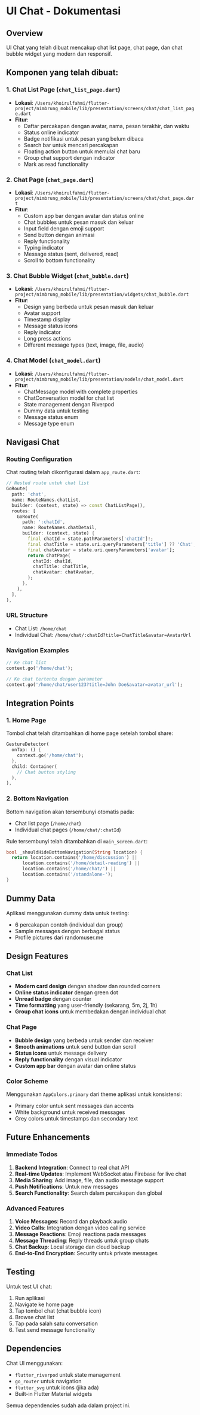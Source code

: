 # UI Chat - Dokumentasi

## Overview
UI Chat yang telah dibuat mencakup chat list page, chat page, dan chat bubble widget yang modern dan responsif.

## Komponen yang telah dibuat:

### 1. Chat List Page (`chat_list_page.dart`)
- **Lokasi**: `/Users/khoirulfahmi/flutter-project/nimbrung_mobile/lib/presentation/screens/chat/chat_list_page.dart`
- **Fitur**:
  - Daftar percakapan dengan avatar, nama, pesan terakhir, dan waktu
  - Status online indicator
  - Badge notifikasi untuk pesan yang belum dibaca
  - Search bar untuk mencari percakapan
  - Floating action button untuk memulai chat baru
  - Group chat support dengan indicator
  - Mark as read functionality

### 2. Chat Page (`chat_page.dart`)
- **Lokasi**: `/Users/khoirulfahmi/flutter-project/nimbrung_mobile/lib/presentation/screens/chat/chat_page.dart`
- **Fitur**:
  - Custom app bar dengan avatar dan status online
  - Chat bubbles untuk pesan masuk dan keluar
  - Input field dengan emoji support
  - Send button dengan animasi
  - Reply functionality
  - Typing indicator
  - Message status (sent, delivered, read)
  - Scroll to bottom functionality

### 3. Chat Bubble Widget (`chat_bubble.dart`)
- **Lokasi**: `/Users/khoirulfahmi/flutter-project/nimbrung_mobile/lib/presentation/widgets/chat_bubble.dart`
- **Fitur**:
  - Design yang berbeda untuk pesan masuk dan keluar
  - Avatar support
  - Timestamp display
  - Message status icons
  - Reply indicator
  - Long press actions
  - Different message types (text, image, file, audio)

### 4. Chat Model (`chat_model.dart`)
- **Lokasi**: `/Users/khoirulfahmi/flutter-project/nimbrung_mobile/lib/presentation/models/chat_model.dart`
- **Fitur**:
  - ChatMessage model with complete properties
  - ChatConversation model for chat list
  - State management dengan Riverpod
  - Dummy data untuk testing
  - Message status enum
  - Message type enum

## Navigasi Chat

### Routing Configuration
Chat routing telah dikonfigurasi dalam `app_route.dart`:

```dart
// Nested route untuk chat list
GoRoute(
  path: 'chat',
  name: RouteNames.chatList,
  builder: (context, state) => const ChatListPage(),
  routes: [
    GoRoute(
      path: ':chatId',
      name: RouteNames.chatDetail,
      builder: (context, state) {
        final chatId = state.pathParameters['chatId']!;
        final chatTitle = state.uri.queryParameters['title'] ?? 'Chat';
        final chatAvatar = state.uri.queryParameters['avatar'];
        return ChatPage(
          chatId: chatId,
          chatTitle: chatTitle,
          chatAvatar: chatAvatar,
        );
      },
    ),
  ],
),
```

### URL Structure
- Chat List: `/home/chat`
- Individual Chat: `/home/chat/:chatId?title=ChatTitle&avatar=AvatarUrl`

### Navigation Examples
```dart
// Ke chat list
context.go('/home/chat');

// Ke chat tertentu dengan parameter
context.go('/home/chat/user123?title=John Doe&avatar=avatar_url');
```

## Integration Points

### 1. Home Page
Tombol chat telah ditambahkan di home page setelah tombol share:
```dart
GestureDetector(
  onTap: () {
    context.go('/home/chat');
  },
  child: Container(
    // Chat button styling
  ),
),
```

### 2. Bottom Navigation
Bottom navigation akan tersembunyi otomatis pada:
- Chat list page (`/home/chat`)
- Individual chat pages (`/home/chat/:chatId`)

Rule tersembunyi telah ditambahkan di `main_screen.dart`:
```dart
bool _shouldHideBottomNavigation(String location) {
  return location.contains('/home/discussion') ||
      location.contains('/home/detail-reading') ||
      location.contains('/home/chat/') ||
      location.contains('/standalone-');
}
```

## Dummy Data
Aplikasi menggunakan dummy data untuk testing:
- 6 percakapan contoh (individual dan group)
- Sample messages dengan berbagai status
- Profile pictures dari randomuser.me

## Design Features

### Chat List
- **Modern card design** dengan shadow dan rounded corners
- **Online status indicator** dengan green dot
- **Unread badge** dengan counter
- **Time formatting** yang user-friendly (sekarang, 5m, 2j, 1h)
- **Group chat icons** untuk membedakan dengan individual chat

### Chat Page
- **Bubble design** yang berbeda untuk sender dan receiver
- **Smooth animations** untuk send button dan scroll
- **Status icons** untuk message delivery
- **Reply functionality** dengan visual indicator
- **Custom app bar** dengan avatar dan online status

### Color Scheme
Menggunakan `AppColors.primary` dari theme aplikasi untuk konsistensi:
- Primary color untuk sent messages dan accents
- White background untuk received messages
- Grey colors untuk timestamps dan secondary text

## Future Enhancements

### Immediate Todos
1. **Backend Integration**: Connect to real chat API
2. **Real-time Updates**: Implement WebSocket atau Firebase for live chat
3. **Media Sharing**: Add image, file, dan audio message support
4. **Push Notifications**: Untuk new messages
5. **Search Functionality**: Search dalam percakapan dan global

### Advanced Features
1. **Voice Messages**: Record dan playback audio
2. **Video Calls**: Integration dengan video calling service
3. **Message Reactions**: Emoji reactions pada messages
4. **Message Threading**: Reply threads untuk group chats
5. **Chat Backup**: Local storage dan cloud backup
6. **End-to-End Encryption**: Security untuk private messages

## Testing
Untuk test UI chat:
1. Run aplikasi
2. Navigate ke home page
3. Tap tombol chat (chat bubble icon)
4. Browse chat list
5. Tap pada salah satu conversation
6. Test send message functionality

## Dependencies
Chat UI menggunakan:
- `flutter_riverpod` untuk state management
- `go_router` untuk navigation
- `flutter_svg` untuk icons (jika ada)
- Built-in Flutter Material widgets

Semua dependencies sudah ada dalam project ini.

